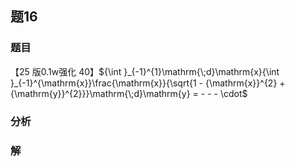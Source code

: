 ## 题16
### 题目
【25 版${0.1}\mathrm{w}$强化 40】${\int }_{-1}^{1}\mathrm{\;d}\mathrm{x}{\int }_{-1}^{\mathrm{x}}\frac{\mathrm{x}}{\sqrt{1 - {\mathrm{x}}^{2} + {\mathrm{y}}^{2}}}\mathrm{\;d}\mathrm{y} =  -  -  -  \cdot$
### 分析

### 解